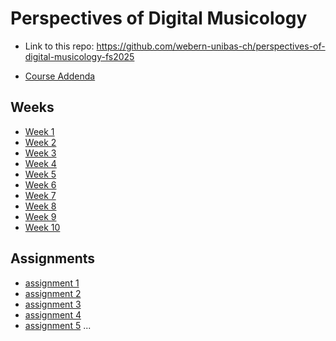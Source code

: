 # Perspectives of Digital Musicology

* Link to this repo: https://github.com/webern-unibas-ch/perspectives-of-digital-musicology-fs2025

* [Course Addenda](addenda.md)

## Weeks

* [Week 1](weeks/week-01.md)
* [Week 2](weeks/week-02.md)
* [Week 3](weeks/week-03.md)
* [Week 4](weeks/week-04.md)
* [Week 5](weeks/week-05.md)
* [Week 6](weeks/week-06.md)
* [Week 7](weeks/week-07.md)
* [Week 8](weeks/week-08.md)
* [Week 9](weeks/week-09.md)
* [Week 10](weeks/week-10.md)


## Assignments

* [assignment 1](assignments/assignment-1.md)
* [assignment 2](assignments/assignment-2.md)
* [assignment 3](assignments/assignment-3.md)
* [assignment 4](assignments/assignment-4.md)
* [assignment 5](assignments/assignment-5.md)
...









